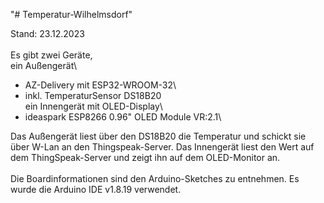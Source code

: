 "# Temperatur-Wilhelmsdorf" 

Stand: 23.12.2023\
\
Es gibt zwei Geräte,\
ein Außengerät\
 - AZ-Delivery mit ESP32-WROOM-32\
 - inkl. TemperaturSensor DS18B20\
ein Innengerät mit OLED-Display\
 - ideaspark ESP8266 0.96" OLED Module VR:2.1\

Das Außengerät liest über den DS18B20 die Temperatur und schickt sie über W-Lan an den Thingspeak-Server. Das Innengerät liest den Wert auf dem ThingSpeak-Server und zeigt ihn auf dem OLED-Monitor an.\
\
Die Boardinformationen sind den Arduino-Sketches zu entnehmen. Es wurde die Arduino IDE v1.8.19 verwendet.